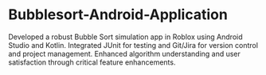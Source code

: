 # Bubblesort-Android-Application
Developed a robust Bubble Sort simulation app in Roblox using Android Studio and Kotlin. Integrated JUnit for testing and Git/Jira for version control and project management. Enhanced algorithm understanding and user satisfaction through critical feature enhancements.
